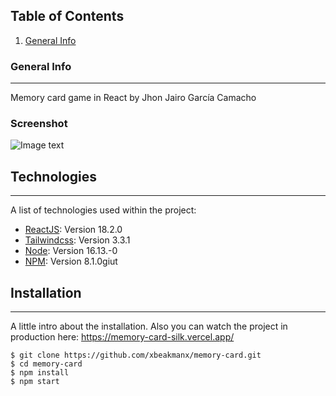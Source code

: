 ## Table of Contents

1. [General Info](#general-info)

### General Info

---

Memory card game in React by Jhon Jairo García Camacho

### Screenshot

![Image text](https://i.postimg.cc/NFqf4kb6/Captura-de-pantalla-2023-04-24-a-la-s-10-38-54-a-m.png)

## Technologies

---

A list of technologies used within the project:

- [ReactJS](https://es.react.dev/): Version 18.2.0
- [Tailwindcss](https://tailwindcss.com/): Version 3.3.1
- [Node](https://nodejs.org/es/): Version 16.13.-0
- [NPM](https://www.npmjs.com/): Version 8.1.0giut

## Installation

---

A little intro about the installation. Also you can watch the project in production here: https://memory-card-silk.vercel.app/

```
$ git clone https://github.com/xbeakmanx/memory-card.git
$ cd memory-card
$ npm install
$ npm start
```
